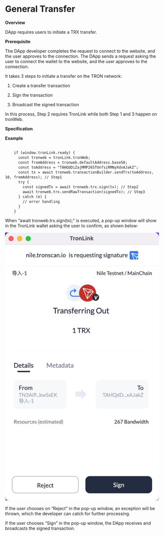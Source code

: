 # General Transfer

**Overview**

DApp requires users to initiate a TRX transfer.

**Prerequisite**

The DApp developer completes the request to connect to the website, and the user approves to the connection. The DApp sends a request asking the user to connect the wallet to the website, and the user approves to the connection.

It takes 3 steps to initiate a transfer on the TRON network:

  1. Create a transfer transaction

  2. Sign the transaction

  3. Broadcast the signed transaction




In this process, Step 2 requires TronLink while both Step 1 and 3 happen on tronWeb.

**Specification**

**Example**

```shell  
    
    if (window.tronLink.ready) {
      const tronweb = tronLink.tronWeb;
      const fromAddress = tronweb.defaultAddress.base58;
      const toAddress = "TAHQdDiZajMMP26STUnfsiRMNyXdxAJakZ";
      const tx = await tronweb.transactionBuilder.sendTrx(toAddress, 10, fromAddress); // Step1
      try {
        const signedTx = await tronweb.trx.sign(tx); // Step2
        await tronweb.trx.sendRawTransaction(signedTx); // Step3
      } catch (e) {
        // error handling
      }
    }
```

When “await tronweb.trx.sign(tx);” is executed, a pop-up window will show in the TronLink wallet asking the user to confirm, as shown below: 

![image](../images/dapp_general-transfer_img_0.jpg)

If the user chooses on “Reject” in the pop-up window, an exception will be thrown, which the developer can catch for further processing.

If the user chooses “Sign” in the pop-up window, the DApp receives and broadcasts the signed transaction.
